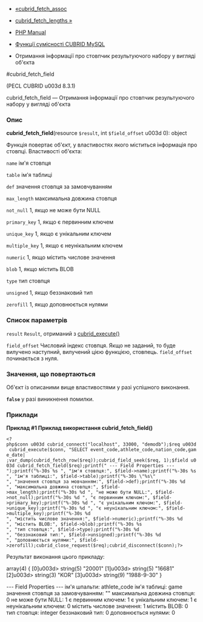 - [«cubrid_fetch_assoc](function.cubrid-fetch-assoc.md)
- [cubrid_fetch_lengths »](function.cubrid-fetch-lengths.md)

- [PHP Manual](index.md)
- [Функції сумісності CUBRID MySQL](cubridmysql.cubrid.md)
- Отримання інформації про стовпчик результуючого набору у вигляді об'єкта

#cubrid_fetch_field

(PECL CUBRID u003d 8.3.1)

cubrid_fetch_field — Отримання інформації про стовпчик результуючого
набору у вигляді об'єкта

### Опис

**cubrid_fetch_field**(resource `$result`, int `$field_offset` u003d 0):
object

Функція повертає об'єкт, у властивостях якого міститься інформація про
стовпці. Властивості об'єкта:

`name`
ім'я стовпця

`table`
ім'я таблиці

`def`
значення стовпця за замовчуванням

`max_length`
максимальна довжина стовпця

`not_null`
1, якщо не може бути NULL

`primary_key`
1, якщо є первинним ключем

`unique_key`
1, якщо є унікальним ключем

`multiple_key`
1, якщо є неунікальним ключем

`numeric`
1, якщо містить числове значення

`blob`
1, якщо містить BLOB

`type`
тип стовпця

`unsigned`
1, якщо беззнаковий тип

`zerofill`
1, якщо доповнюється нулями

### Список параметрів

`result`
`Result`, отриманий з [cubrid_execute()](function.cubrid-execute.md)

`field_offset`
Числовий індекс стовпця. Якщо не заданий, то буде вилучено наступний,
вилучений цією функцією, стовпець. `field_offset` починається з нуля.

### Значення, що повертаються

Об'єкт із описаними вище властивостями у разі успішного виконання.

**`false`** у разі виникнення помилки.

### Приклади

**Приклад #1 Приклад використання **cubrid_fetch_field()****

`<?php$conn u003d cubrid_connect("localhost", 33000, "demodb");$req u003d cubrid_execute($conn, "SELECT event_code,athlete_code,nation_code,game_date| ;var_dump(cubrid_fetch_row($req));cubrid_field_seek($req, 1);$field u003d cubrid_fetch_field($req);printf("
--- Field Properties ---
");printf("%-30s %s
", "ім'я стовпця:", $field->name);printf("%-30s %s
", "ім'я таблиці:", $field->table);printf("%-30s \"%s\"
", "значення стовпця за мовчанням:", $field->def);printf("%-30s %d
", "максимальна довжина стовпця:", $field->max_length);printf("%-30s %d
", "не може бути NULL:", $field->not_null);printf("%-30s %d
", "є первинним ключом:", $field->primary_key);printf("%-30s %d
", "є унікальним ключом:", $field->unique_key);printf("%-30s %d
", "є неунікальним ключом:", $field->multiple_key);printf("%-30s %d
", "містить числове значення:", $field->numeric);printf("%-30s %d
", "містить BLOB:", $field->blob);printf("%-30s %s
", "тип стовпця:", $field->type);printf("%-30s %d
", "беззнаковий тип:", $field->unsigned);printf("%-30s %d
", "доповнюється нулями:", $field->zerofill);cubrid_close_request($req);cubrid_disconnect($conn);?> `

Результат виконання цього прикладу:

array(4) {
[0]u003d>
string(5) "20001"
[1]u003d>
string(5) "16681"
[2]u003d>
string(3) "KOR"
[3]u003d>
string(9) "1988-9-30"
}

--- Field Properties ---
ім'я шпальти: athlete_code
ім'я таблиці: game
значення стовпця за замовчуванням: ""
максимальна довжина стовпця: 0
не може бути NULL: 1
є первинним ключем: 1
є унікальним ключем: 1
є неунікальним ключем: 0
містить числове значення: 1
містить BLOB: 0
тип стовпця: integer
беззнаковий тип: 0
доповнюється нулями: 0
